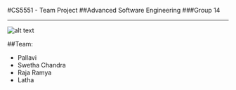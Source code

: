 #CS5551 - Team Project
##Advanced Software Engineering
###Group 14

---
![alt text][logo]

[logo]: http://104.131.189.244/assets/logo.png "BookShare Logo"

##Team:
* Pallavi
* Swetha Chandra
* Raja Ramya
* Latha
